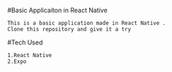 #Basic Applicaiton in React Native
```
This is a basic application made in React Native .
Clone this repository and give it a try
```
#Tech Used
```
1.React Native
2.Expo

```
